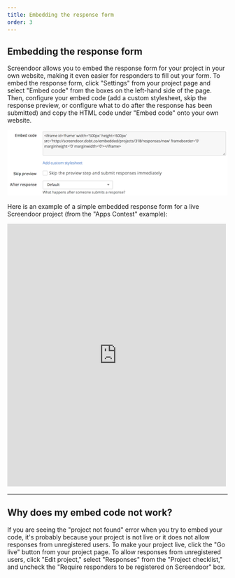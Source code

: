 ```yaml
---
title: Embedding the response form
order: 3
---
```


## Embedding the response form

Screendoor allows you to embed the response form for your project in your own website, making it even easier for responders to fill out your form. To embed the response form, click "Settings" from your project page and select "Embed code" from the boxes on the left-hand side of the page. Then, configure your embed code (add a custom stylesheet, skip the response preview, or configure what to do after the response has been submitted) and copy the HTML code under "Embed code" onto your own website.

![embed code](../images/screenshot_embed_code.png)

 Here is an example of a simple embedded response form for a live Screendoor project (from the "Apps Contest" example):

<iframe id='frame' width='500px' height='600px' src='http://screendoor.dobt.co/embedded/projects/410/responses/new' frameborder='0' marginheight='0' marginwidth='0'></iframe>


---

## Why does my embed code not work?
If you are seeing the "project not found" error when you try to embed your code, it's probably because your project is not live or it does not allow responses from unregistered users. To make your project live, click the "Go live" button from your project page. To allow responses from unregistered users, click "Edit project," select "Responses" from the "Project checklist," and uncheck the "Require responders to be registered on Screendoor" box.
